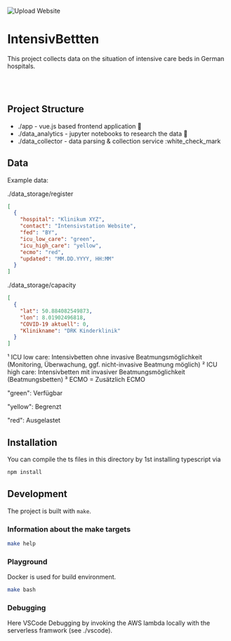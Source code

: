 ![Upload Website](https://github.com/marc101101/intensiv-betten/workflows/Upload%20Website/badge.svg?branch=master)

# IntensivBettten

This project collects data on the situation of intensive care beds in German hospitals.

<a>
<img align="left" src="https://i.imgur.com/SJEayJY.png" alt="" />
</a><br><br>

## Project Structure

- ./app - vue.js based frontend application :construction:
- ./data_analytics - jupyter notebooks to research the data :construction:
- ./data_collector - data parsing & collection service :white_check_mark 

## Data

Example data:

./data_storage/register

```json
[
  {
    "hospital": "Klinikum XYZ",
    "contact": "Intensivstation Website",
    "fed": "BY",
    "icu_low_care": "green",
    "icu_high_care": "yellow",
    "ecmo": "red",
    "updated": "MM.DD.YYYY, HH:MM"
  }
]
```

./data_storage/capacity

```json
[
  {
    "lat": 50.884082549873,
    "lon": 8.01902496818,
    "COVID-19 aktuell": 0,
    "Klinikname": "DRK Kinderklinik"
  }
]
```

¹ ICU low care: Intensivbetten ohne invasive Beatmungsmöglichkeit (Monitoring, Überwachung, ggf. nicht-invasive Beatmung möglich)
² ICU high care: Intensivbetten mit invasiver Beatmungsmöglichkeit (Beatmungsbetten)
³ ECMO = Zusätzlich ECMO

"green": Verfügbar

"yellow": Begrenzt

"red": Ausgelastet

## Installation

You can compile the ts files in this directory by 1st installing typescript via

```bash
npm install
```

## Development

The project is built with `make`.

### Information about the make targets

```bash
make help
```

### Playground

Docker is used for build environment.

```bash
make bash
```

### Debugging

Here VSCode Debugging by invoking the AWS lambda locally with the serverless framwork (see ./vscode).
